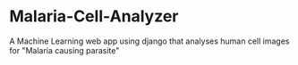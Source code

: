 # Malaria-Cell-Analyzer
A Machine Learning web app using django that analyses human cell images for "Malaria causing parasite"

